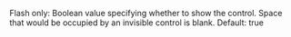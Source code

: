 Flash only: Boolean value specifying whether to show the
control. Space that would be occupied by an invisible
control is blank.
Default: true
